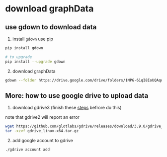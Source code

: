 # download graphData
<!-- use `aliyunpan` to download the graphData

1. download `aliyunpan`
```bash
wget https://github.com/tickstep/aliyunpan/releases/download/v0.2.7/aliyunpan-v0.2.7-linux-amd64.zip
unzip aliyunpan-v0.2.7-linux-amd64.zip
cd aliyunpan-v0.2.7-linux-amd64
```

2. use `aliyunpan` to download the graphData
```bash
./aliyunpan download 

``` -->
## use gdown to download data
1. install `gdown` use pip
```bash
pip install gdown

# to upgrade
pip install --upgrade gdown
```
2. download graphData
```bash
gdown --folder https://drive.google.com/drive/folders/1NPG-61qI8IoUQAqdHGAUJUrdpvM1IR30?usp=sharing
```

## More: how to use google drive to upload data

1. download gdrive3 (finish these [steps](https://github.com/glotlabs/gdrive/blob/main/docs/create_google_api_credentials.md) befrore do this)

note that gdrive2 will report an error

```bash
wget https://github.com/glotlabs/gdrive/releases/download/3.9.0/gdrive_linux-x64.tar.gz
tar -xzvf gdrive_linux-x64.tar.gz
```
2. add google account to gdrive

```bash
./gdrive account add
```